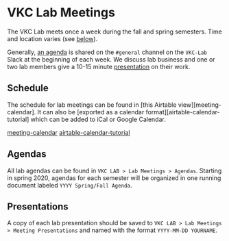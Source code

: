 # VKC Lab Meetings

The VKC Lab meets once a week during the fall and spring semesters.
Time and location varies (see [below](#schedule)).

Generally, [an agenda](#agendas) is shared on the `#general` channel
on the `VKC-Lab` Slack at the beginning of each week.
We discuss lab business and one or two lab members
give a 10-15 minute [presentation](#presentations) on their work.

## Schedule

The schedule for lab meetings can be found in [this Airtable view][meeting-calendar].
It can also be [exported as a calendar format][airtable-calendar-tutorial]
which can be added to iCal or Google Calendar.

[meeting-calendar](https://airtable.com/shrhkxQgCqwWbmQvW)
[airtable-calendar-tutorial](https://support.airtable.com/hc/en-us/articles/225050348-Integrating-Airtable-with-external-calendar-applications-e-g-Google-Calendar-Microsoft-Outlook-Apple-Calendar-)

## Agendas

All lab agendas can be found in `VKC LAB > Lab Meetings > Agendas`.
Starting in spring 2020, agendas for each semester
will be organized in one running document labeled `YYYY Spring/Fall Agenda`.

## Presentations

A copy of each lab presentation should be saved to
`VKC LAB > Lab Meetings > Meeting Presentations`
and named with the format `YYYY-MM-DD YOURNAME`.
